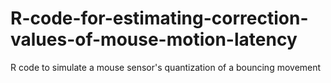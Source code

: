 # R-code-for-estimating-correction-values-of-mouse-motion-latency
R code to simulate a mouse sensor's quantization of a bouncing movement
